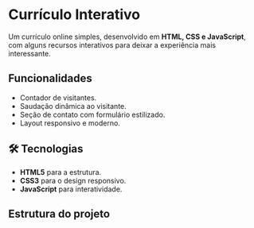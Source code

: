 # Currículo Interativo

Um currículo online simples, desenvolvido em **HTML, CSS e JavaScript**, com alguns recursos interativos para deixar a experiência mais interessante.

##  Funcionalidades
- Contador de visitantes.
- Saudação dinâmica ao visitante.
- Seção de contato com formulário estilizado.
- Layout responsivo e moderno.

## 🛠️ Tecnologias
- **HTML5** para a estrutura.
- **CSS3** para o design responsivo.
- **JavaScript** para interatividade.

## Estrutura do projeto
